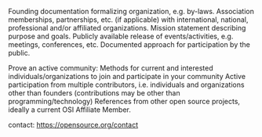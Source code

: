 Founding documentation formalizing organization, e.g. by-laws.
Association memberships, partnerships, etc. (if applicable) with international, national, professional and/or affiliated organizations.
Mission statement describing purpose and goals.
Publicly available release of events/activities, e.g. meetings, conferences, etc.
Documented approach for participation by the public.

Prove an active community:
Methods for current and interested individuals/organizations to join and participate in your community
Active participation from multiple contributors, i.e. individuals and organizations other than founders (contributions may be other than programming/technology)
References from other open source projects, ideally a current OSI Affiliate Member.

contact:
https://opensource.org/contact
